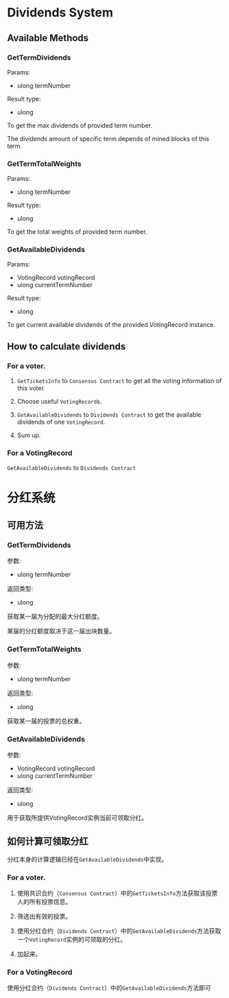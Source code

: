 # Dividends System

## Available Methods

### GetTermDividends

Params:
- ulong termNumber

Result type:
- ulong

To get the max dividends of provided term number.

The dividends amount of specific term depends of mined blocks of this term.

### GetTermTotalWeights

Params:
- ulong termNumber

Result type:
- ulong

To get the total weights of provided term number.

### GetAvailableDividends

Params:
- VotingRecord votingRecord
- ulong currentTermNumber

Result type:
- ulong

To get current available dividends of the provided VotingRecord instance.

## How to calculate dividends

### For a voter.

1. `GetTicketsInfo` to `Consensus Contract` to get all the voting information of this voter.

2. Choose useful `VotingRecord`s.

3. `GetAvailableDividends` to `Dividends Contract` to get the available dividends of one `VotingRecord`. 

4. Sum up.

### For a VotingRecord

`GetAvailableDividends` to `Dividends Contract`

# 分红系统

## 可用方法

### GetTermDividends

参数:
- ulong termNumber

返回类型:
- ulong

获取某一届为分配的最大分红额度。

某届的分红额度取决于这一届出块数量。

### GetTermTotalWeights

参数:
- ulong termNumber

返回类型:
- ulong

获取某一届的投票的总权重。

### GetAvailableDividends

参数:
- VotingRecord votingRecord
- ulong currentTermNumber

返回类型:
- ulong

用于获取所提供VotingRecord实例当前可领取分红。

## 如何计算可领取分红

分红本身的计算逻辑已经在`GetAvailableDividends`中实现。

### For a voter.

1. 使用共识合约（`Consensus Contract`）中的`GetTicketsInfo`方法获取该投票人的所有投票信息。

2. 筛选出有效的投票。

3. 使用分红合约（`Dividends Contract`）中的`GetAvailableDividends`方法获取一个`VotingRecord`实例的可领取的分红。

4. 加起来。

### For a VotingRecord

使用分红合约（`Dividends Contract`）中的`GetAvailableDividends`方法即可
